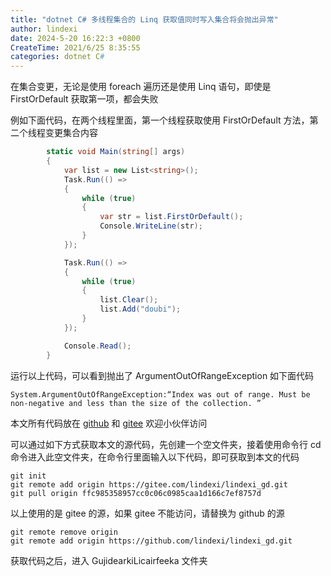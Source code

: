 ```yaml
---
title: "dotnet C# 多线程集合的 Linq 获取值同时写入集合将会抛出异常"
author: lindexi
date: 2024-5-20 16:22:3 +0800
CreateTime: 2021/6/25 8:35:55
categories: dotnet C#
---
```


在集合变更，无论是使用 foreach 遍历还是使用 Linq 语句，即使是 FirstOrDefault 获取第一项，都会失败

<!--more-->


<!-- CreateTime:2021/6/25 8:35:55 -->

<!-- 发布 -->

例如下面代码，在两个线程里面，第一个线程获取使用 FirstOrDefault 方法，第二个线程变更集合内容

```csharp
        static void Main(string[] args)
        {
            var list = new List<string>();
            Task.Run(() =>
            {
                while (true)
                {
                    var str = list.FirstOrDefault();
                    Console.WriteLine(str);
                }
            });

            Task.Run(() =>
            {
                while (true)
                {
                    list.Clear();
                    list.Add("doubi");
                }
            });

            Console.Read();
        }
```

运行以上代码，可以看到抛出了 ArgumentOutOfRangeException 如下面代码

```
System.ArgumentOutOfRangeException:“Index was out of range. Must be non-negative and less than the size of the collection. ”
```


本文所有代码放在 [github](https://github.com/lindexi/lindexi_gd/tree/ffc985358957cc0c06c0985caa1d166c7ef8757d/GujidearkiLicairfeeka) 和 [gitee](https://gitee.com/lindexi/lindexi_gd/tree/ffc985358957cc0c06c0985caa1d166c7ef8757d/GujidearkiLicairfeeka) 欢迎小伙伴访问

可以通过如下方式获取本文的源代码，先创建一个空文件夹，接着使用命令行 cd 命令进入此空文件夹，在命令行里面输入以下代码，即可获取到本文的代码

```
git init
git remote add origin https://gitee.com/lindexi/lindexi_gd.git
git pull origin ffc985358957cc0c06c0985caa1d166c7ef8757d
```

以上使用的是 gitee 的源，如果 gitee 不能访问，请替换为 github 的源

```
git remote remove origin
git remote add origin https://github.com/lindexi/lindexi_gd.git
```

获取代码之后，进入 GujidearkiLicairfeeka 文件夹


